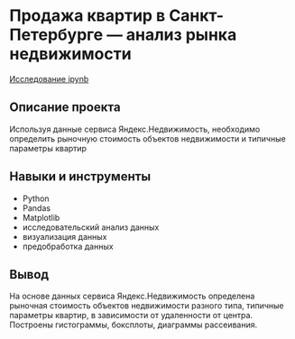 # Продажа квартир в Санкт-Петербурге — анализ рынка недвижимости
[Исследование ipynb](https://github.com/Stinkovoy/Portfolio/blob/main/01_Продажа%20квартир%20в%20Санкт-Петербурге%20—%20анализ%20рынка%20недвижимости/Project_1.ipynb)
## Описание проекта
Используя данные сервиса Яндекс.Недвижимость, необходимо определить рыночную стоимость объектов недвижимости и типичные параметры квартир
## Навыки и инструменты
- Python
- Pandas
- Matplotlib
- исследовательский анализ данных
- визуализация данных
- предобработка данных
## Вывод
На основе данных сервиса Яндекс.Недвижимость определена рыночная стоимость объектов недвижимости разного типа, типичные параметры квартир, в зависимости от удаленности от центра. Построены гистограммы, боксплоты, диаграммы рассеивания.
